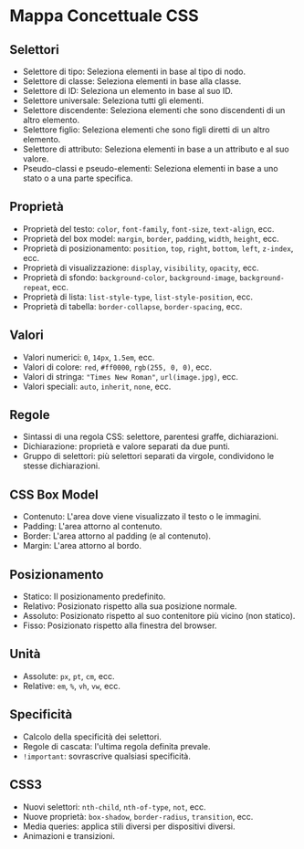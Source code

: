 # Mappa Concettuale CSS

## Selettori
- Selettore di tipo: Seleziona elementi in base al tipo di nodo.
- Selettore di classe: Seleziona elementi in base alla classe.
- Selettore di ID: Seleziona un elemento in base al suo ID.
- Selettore universale: Seleziona tutti gli elementi.
- Selettore discendente: Seleziona elementi che sono discendenti di un altro elemento.
- Selettore figlio: Seleziona elementi che sono figli diretti di un altro elemento.
- Selettore di attributo: Seleziona elementi in base a un attributo e al suo valore.
- Pseudo-classi e pseudo-elementi: Seleziona elementi in base a uno stato o a una parte specifica.

## Proprietà
- Proprietà del testo: `color`, `font-family`, `font-size`, `text-align`, ecc.
- Proprietà del box model: `margin`, `border`, `padding`, `width`, `height`, ecc.
- Proprietà di posizionamento: `position`, `top`, `right`, `bottom`, `left`, `z-index`, ecc.
- Proprietà di visualizzazione: `display`, `visibility`, `opacity`, ecc.
- Proprietà di sfondo: `background-color`, `background-image`, `background-repeat`, ecc.
- Proprietà di lista: `list-style-type`, `list-style-position`, ecc.
- Proprietà di tabella: `border-collapse`, `border-spacing`, ecc.

## Valori
- Valori numerici: `0`, `14px`, `1.5em`, ecc.
- Valori di colore: `red`, `#ff0000`, `rgb(255, 0, 0)`, ecc.
- Valori di stringa: `"Times New Roman"`, `url(image.jpg)`, ecc.
- Valori speciali: `auto`, `inherit`, `none`, ecc.

## Regole
- Sintassi di una regola CSS: selettore, parentesi graffe, dichiarazioni.
- Dichiarazione: proprietà e valore separati da due punti.
- Gruppo di selettori: più selettori separati da virgole, condividono le stesse dichiarazioni.

## CSS Box Model
- Contenuto: L'area dove viene visualizzato il testo o le immagini.
- Padding: L'area attorno al contenuto.
- Border: L'area attorno al padding (e al contenuto).
- Margin: L'area attorno al bordo.

## Posizionamento
- Statico: Il posizionamento predefinito.
- Relativo: Posizionato rispetto alla sua posizione normale.
- Assoluto: Posizionato rispetto al suo contenitore più vicino (non statico).
- Fisso: Posizionato rispetto alla finestra del browser.

## Unità
- Assolute: `px`, `pt`, `cm`, ecc.
- Relative: `em`, `%`, `vh`, `vw`, ecc.

## Specificità
- Calcolo della specificità dei selettori.
- Regole di cascata: l'ultima regola definita prevale.
- `!important`: sovrascrive qualsiasi specificità.

## CSS3
- Nuovi selettori: `nth-child`, `nth-of-type`, `not`, ecc.
- Nuove proprietà: `box-shadow`, `border-radius`, `transition`, ecc.
- Media queries: applica stili diversi per dispositivi diversi.
- Animazioni e transizioni.
